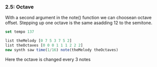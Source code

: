 
### 2.5: Octave

With a second argument in the note() function we can choosean octave offset. Stepping up one octave is the same asadding 12 to the semitone.

```js
set tempo 137

list theMelody [0 7 5 3 7 5 2]
list theOctaves [0 0 0 1 1 1 2 2 2]
new synth saw time(1/16) note(theMelody theOctaves)

```
Here the octave is changed every 3 notes
